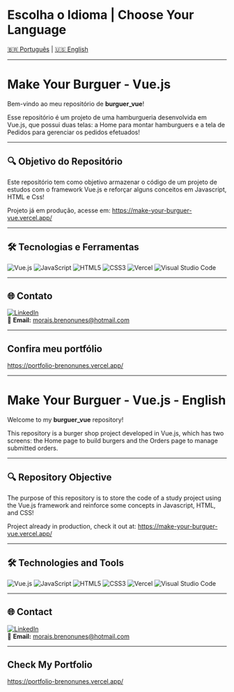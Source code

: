 # Escolha o Idioma | Choose Your Language
[🇧🇷 Português](#make-your-burguer---vuejs) | [🇺🇸 English](#make-your-burguer---vuejs---english)

---

# Make Your Burguer - Vue.js

Bem-vindo ao meu repositório de **burguer_vue**!  

Esse repositório é um projeto de uma hamburgueria desenvolvida em Vue.js, que possui duas telas: a Home para montar hamburguers e a tela de Pedidos para gerenciar os pedidos efetuados!

---

## 🔍 Objetivo do Repositório

Este repositório tem como objetivo armazenar o código de um projeto de estudos com o framework Vue.js e reforçar alguns conceitos em Javascript, HTML e Css!

Projeto já em produção, acesse em: https://make-your-burguer-vue.vercel.app/

---

## 🛠 Tecnologias e Ferramentas

![Vue.js](https://img.shields.io/badge/vuejs-%2335495e.svg?style=for-the-badge&logo=vuedotjs&logoColor=%234FC08D)
![JavaScript](https://img.shields.io/badge/javascript-%23323330.svg?style=for-the-badge&logo=javascript&logoColor=%23F7DF1E)
![HTML5](https://img.shields.io/badge/html5-%23E34F26.svg?style=for-the-badge&logo=html5&logoColor=white)
![CSS3](https://img.shields.io/badge/css3-%231572B6.svg?style=for-the-badge&logo=css3&logoColor=white)
![Vercel](https://img.shields.io/badge/vercel-%23000000.svg?style=for-the-badge&logo=vercel&logoColor=white)
![Visual Studio Code](https://img.shields.io/badge/Visual%20Studio%20Code-0078d7.svg?style=for-the-badge&logo=visual-studio-code&logoColor=white)

---

## 🌐 Contato

[![LinkedIn](https://img.shields.io/badge/linkedin-%230077B5.svg?style=for-the-badge&logo=linkedin&logoColor=white)](https://www.linkedin.com/in/brenonun3s/)  
📧 **Email:** morais.brenonunes@hotmail.com  

---

## Confira meu portfólio

https://portfolio-brenonunes.vercel.app/

---

# Make Your Burguer - Vue.js - English

Welcome to my **burguer_vue** repository!  

This repository is a burger shop project developed in Vue.js, which has two screens: the Home page to build burgers and the Orders page to manage submitted orders.

---

## 🔍 Repository Objective

The purpose of this repository is to store the code of a study project using the Vue.js framework and reinforce some concepts in Javascript, HTML, and CSS!  

Project already in production, check it out at: https://make-your-burguer-vue.vercel.app/

---

## 🛠 Technologies and Tools

![Vue.js](https://img.shields.io/badge/vuejs-%2335495e.svg?style=for-the-badge&logo=vuedotjs&logoColor=%234FC08D)
![JavaScript](https://img.shields.io/badge/javascript-%23323330.svg?style=for-the-badge&logo=javascript&logoColor=%23F7DF1E)
![HTML5](https://img.shields.io/badge/html5-%23E34F26.svg?style=for-the-badge&logo=html5&logoColor=white)
![CSS3](https://img.shields.io/badge/css3-%231572B6.svg?style=for-the-badge&logo=css3&logoColor=white)
![Vercel](https://img.shields.io/badge/vercel-%23000000.svg?style=for-the-badge&logo=vercel&logoColor=white)
![Visual Studio Code](https://img.shields.io/badge/Visual%20Studio%20Code-0078d7.svg?style=for-the-badge&logo=visual-studio-code&logoColor=white)

---

## 🌐 Contact

[![LinkedIn](https://img.shields.io/badge/linkedin-%230077B5.svg?style=for-the-badge&logo=linkedin&logoColor=white)](https://www.linkedin.com/in/brenonun3s/)  
📧 **Email:** morais.brenonunes@hotmail.com  

---

## Check My Portfolio

https://portfolio-brenonunes.vercel.app/
